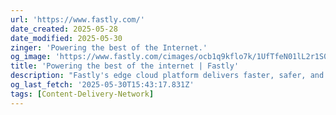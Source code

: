 ```yaml
---
url: 'https://www.fastly.com/'
date_created: 2025-05-28
date_modified: 2025-05-30
zinger: 'Powering the best of the Internet.'
og_image: 'https://www.fastly.com/cimages/ocb1q9kflo7k/1UfTfeN01lL2r1S0c4CTrF/7df8a14f92177c540a6f325be6cf5ef3/metadataImage-fastly-generic.png?auto=avif&canvas=1200:630&width=1200&height=630&fit=bounds&bg-color=FFFFFF'
title: 'Powering the best of the internet | Fastly'
description: "Fastly's edge cloud platform delivers faster, safer, and more scalable sites and apps to customers. Elevate your edge CDN, video delivery, security, and more."
og_last_fetch: '2025-05-30T15:43:17.831Z'
tags: [Content-Delivery-Network]
---
```


